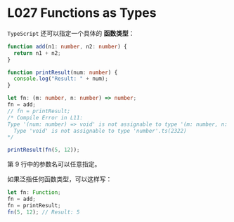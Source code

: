 # L027 Functions as Types



`TypeScript` 还可以指定一个具体的 **函数类型**：

```ts
function add(n1: number, n2: number) {
  return n1 + n2;
}

function printResult(num: number) {
  console.log("Result: " + num);
}

let fn: (m: number, n: number) => number;
fn = add;
// fn = printResult; 
/* Compile Error in L11:
Type '(num: number) => void' is not assignable to type '(m: number, n: number) => number'.
  Type 'void' is not assignable to type 'number'.ts(2322)
*/

printResult(fn(5, 12));
```

第 9 行中的参数名可以任意指定。



如果泛指任何函数类型，可以这样写：

```ts
let fn: Function;
fn = add;
fn = printResult;
fn(5, 12); // Result: 5
```


